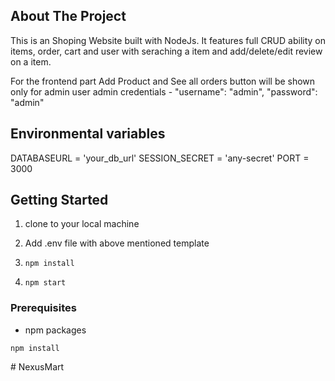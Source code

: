 <!-- ABOUT THE PROJECT -->
## About The Project
This is an Shoping Website built with NodeJs. It features full CRUD ability on items, order, cart and user with seraching a item and add/delete/edit review on a item.

For the frontend part Add Product and See all orders button will be shown only for admin user 
admin credentials - "username": "admin", "password": "admin"

## Environmental variables
DATABASEURL = 'your_db_url'
SESSION_SECRET = 'any-secret'
PORT = 3000




<!-- GETTING STARTED -->
## Getting Started

1. clone to your local machine

2. Add .env file with above mentioned template

3. ```npm install```

4. ```npm start```

### Prerequisites
* npm packages

```npm install```

#   N e x u s M a r t 
 
 